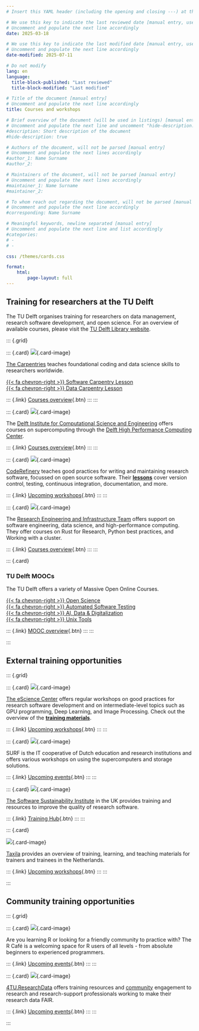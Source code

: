 ```yaml
---
# Insert this YAML header (including the opening and closing ---) at the beginning of the document and fill it out accordingly

# We use this key to indicate the last reviewed date [manual entry, use YYYY-MM-DD]
# Uncomment and populate the next line accordingly
date: 2025-03-18

# We use this key to indicate the last modified date [manual entry, use YYYY-MM-DD]
# Uncomment and populate the next line accordingly
date-modified: 2025-07-11

# Do not modify
lang: en
language: 
  title-block-published: "Last reviewed"
  title-block-modified: "Last modified"

# Title of the document [manual entry]
# Uncomment and populate the next line accordingly
title: Courses and workshops

# Brief overview of the document (will be used in listings) [manual entry]
# Uncomment and populate the next line and uncomment "hide-description: true".
#description: Short description of the document
#hide-description: true

# Authors of the document, will not be parsed [manual entry]
# Uncomment and populate the next lines accordingly
#author_1: Name Surname
#author_2:

# Maintainers of the document, will not be parsed [manual entry]
# Uncomment and populate the next lines accordingly
#maintainer_1: Name Surname
#maintainer_2:

# To whom reach out regarding the document, will not be parsed [manual entry]
# Uncomment and populate the next line accordingly
#corresponding: Name Surname

# Meaningful keywords, newline separated [manual entry]
# Uncomment and populate the next line and list accordingly
#categories: 
# - 
# - 

css: /themes/cards.css

format:
    html:
        page-layout: full
---
```


## Training for researchers at the TU Delft
The TU Delft organises training for researchers on data management, research software development, and open science. For an overview of available courses, please visit the [TU Delft Library website](https://www.tudelft.nl/en/library/current-topics/research-data-management/r/training-events/training-for-researchers).

::: {.grid}

::: {.card}
![](/docs/img/thecarpentries-opengraph.png){.card-image}

[The Carpentries](https://carpentries.org/) teaches foundational coding and data science skills to researchers worldwide.

[{{< fa chevron-right >}} Software Carpentry Lesson](https://software-carpentry.org/lessons/)<br>
[{{< fa chevron-right >}} Data Carpentry Lesson](https://datacarpentry.org/lessons/)<br>

::: {.link}
[Courses overview](https://www.tudelft.nl/library/actuele-themas/research-data-management/r/training-evenementen/training-voor-onderzoekers){.btn}
:::
:::

::: {.card}
![](/docs/img/DCSE.png){.card-image}

The [Delft Institute for Computational Science and Engineering](https://www.tudelft.nl/en/tu-delft-institute-for-computational-science-and-engineering) offers courses on supercomputing through the [Delft High Performance Computing Center](https://www.tudelft.nl/en/dhpc). 

::: {.link}
[Courses overview](https://www.tudelft.nl/en/tu-delft-institute-for-computational-science-and-engineering/education/courses){.btn}
:::
:::

::: {.card}
![](/docs/img/coderefinery.png){.card-image}

[CodeRefinery](https://coderefinery.org/) teaches good practices for writing and maintaining research software, focussed on open source software. Their [**lessons**](https://coderefinery.org/lessons/) cover version control, testing, continuous integration, documentation, and more.

::: {.link}
[Upcoming workshops](https://www.tudelft.nl/library/actuele-themas/research-data-management/r/training-evenementen/training-voor-onderzoekers/coderefinery-workshop-good-practices-in-research-software-development){.btn}
:::
:::

::: {.card}
![](/docs/img/REIT_logo_v2.svg){.card-image}

The [Research Engineering and Infrastructure Team](https://reit.tudelft.nl/) offers support on software engineering, data science, and high-performance computing.  They offer courses on Rust for Research, Python best practices, and Working with a cluster.

::: {.link}
[Courses overview](https://reit.tudelft.nl/){.btn}
:::
:::

::: {.card}
### TU Delft MOOCs

The TU Delft offers a variety of Massive Open Online Courses.

[{{< fa chevron-right >}} Open Science](https://online-learning.tudelft.nl/courses/open-science-sharing-your-research-with-the-world/)<br>
[{{< fa chevron-right >}} Automated Software Testing](https://online-learning.tudelft.nl/courses/automated-software-testing-unit-testing-coverage-criteria-and-design-for-testability/)<br>
[{{< fa chevron-right >}} AI, Data & Digitalization](https://online-learning.tudelft.nl/topic/ai-data-digitalization/)<br>
[{{< fa chevron-right >}} Unix Tools](https://online-learning.tudelft.nl/courses/unix-tools-data-software-and-production-engineering/)

::: {.link}
[MOOC overview](https://online-learning.tudelft.nl/){.btn}
:::
:::

:::

## External training opportunities
::: {.grid}

::: {.card}
![](/docs/img/esciencecenter.png){.card-image}

[The eScience Center](https://www.esciencecenter.nl/) offers regular workshops on good practices for research software development and on intermediate-level topics such as GPU programming, Deep Learning, and Image Processing. Check out the overview of the [**training materials**](https://www.esciencecenter.nl/training-materials/).

::: {.link}
[Upcoming workshops](https://www.esciencecenter.nl/events/?f=workshops){.btn}
:::
:::

::: {.card}
![](/docs/img/surf.svg){.card-image}

SURF is the IT cooperative of Dutch education and research institutions and offers various workshops on using the supercomputers and storage solutions. 

::: {.link}
[Upcoming events](https://www.surf.nl/en/agenda?filter=research){.btn}
:::
:::

::: {.card}
![](/docs/img/SSI.png){.card-image}


[The Software Sustainability Institute](https://www.software.ac.uk/) in the UK provides training and resources to improve the quality of research software. 

::: {.link}
[Training Hub](https://www.software.ac.uk/training/training-hub){.btn}
:::
:::

::: {.card}

![](/docs/img/taxila.svg){.card-image}

[Taxila](https://taxila.nl/) provides an overview of training, learning, and teaching materials for trainers and trainees in the Netherlands.


::: {.link}
[Upcoming workshops](https://taxila.nl/events){.btn}
:::
:::

:::


## Community training opportunities

::: {.grid}

::: {.card}
![](/docs/img/rcafe.png){.card-image}

Are you learning R or looking for a friendly community to practice with? The R Café is a welcoming space for R users of all levels - from absolute beginners to experienced programmers.

::: {.link}
[Upcoming events](https://delft-rcafe.github.io/home/){.btn}
:::
:::

::: {.card}
![](/docs/img/4TU.png){.card-image}

[4TU.ResearchData](https://data.4tu.nl/) offers training resources and [community](https://community.data.4tu.nl/join-our-community/) engagement to research and research-support professionals working to make their research data FAIR.

::: {.link}
[Upcoming events](https://community.data.4tu.nl/category/training-events/){.btn}
:::
:::

:::

